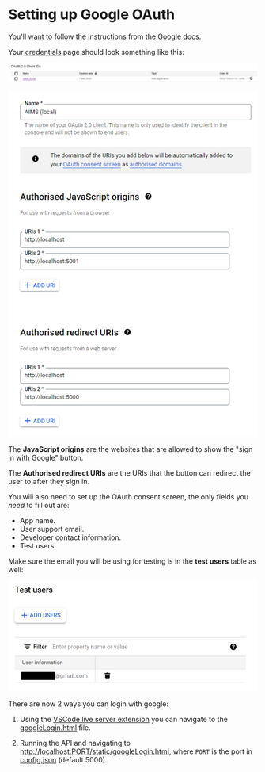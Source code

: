 # Setting up Google OAuth

You'll want to follow the instructions from the [Google docs](https://developers.google.com/identity/gsi/web/guides/get-google-api-clientid).

Your [credentials](https://console.cloud.google.com/apis/credentials) page should look something like this:

![image](../images//Google_1.png)

![image](../images/Google_0.png)

The **JavaScript origins** are the websites that are allowed to show the "sign in with Google" button.

The **Authorised redirect URIs** are the URIs that the button can redirect the user to after they sign in.

You will also need to set up the OAuth consent screen, the only fields you _need_ to fill out are:

-   App name.
-   User support email.
-   Developer contact information.
-   Test users.

Make sure the email you will be using for testing is in the **test users** table as well:

![image](../images/Google_2.png)

There are now 2 ways you can login with google:

1. Using the [VSCode live server extension](https://marketplace.visualstudio.com/items?itemName=ritwickdey.LiveServer) you can navigate to the [googleLogin.html](../../static/googleLogin.html) file.

2. Running the API and navigating to [http://localhost:PORT/static/googleLogin.html](http://localhost:5000/static/googleLogin.html), where `PORT` is the port in [config.json](../../config.json) (default 5000).
